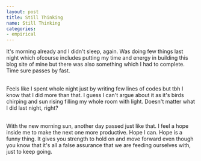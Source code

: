 ```yaml
---
layout: post
title: Still Thinking
name: Still Thinking
categories: 
- empirical
---
```


It's morning already and I didn't sleep, again. Was doing few things last night which ofcourse includes putting my time and energy in 
building this blog site of mine but there was also something which I had to complete. Time sure passes by fast.<br/><br/>


Feels like I spent whole night just by writing few lines of codes but tbh I know that I did more than that. I guess I can't argue about it as it's birds chirping and sun rising filling my whole room with light. Doesn't matter what I did last night, right?<br/><br/>


With the new morning sun, another day passed just like that. I feel a hope inside me to make the next one more productive. Hope I can.
Hope is a funny thing. It gives you strength to hold on and move forward even though you know that it's all a false assurance that we are feeding ourselves with, just to keep going.
